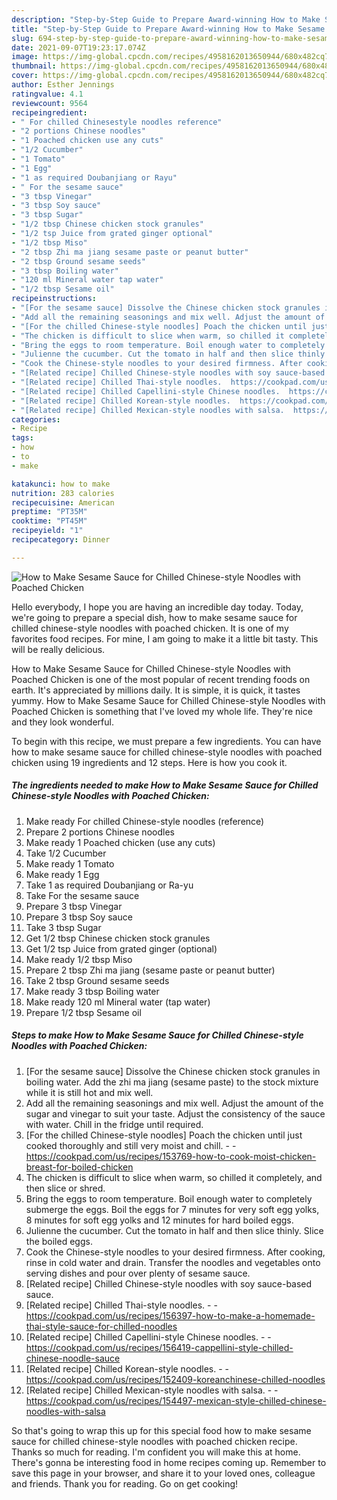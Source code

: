 ```yaml
---
description: "Step-by-Step Guide to Prepare Award-winning How to Make Sesame Sauce for Chilled Chinese-style Noodles with Poached Chicken"
title: "Step-by-Step Guide to Prepare Award-winning How to Make Sesame Sauce for Chilled Chinese-style Noodles with Poached Chicken"
slug: 694-step-by-step-guide-to-prepare-award-winning-how-to-make-sesame-sauce-for-chilled-chinese-style-noodles-with-poached-chicken
date: 2021-09-07T19:23:17.074Z
image: https://img-global.cpcdn.com/recipes/4958162013650944/680x482cq70/how-to-make-sesame-sauce-for-chilled-chinese-style-noodles-with-poached-chicken-recipe-main-photo.jpg
thumbnail: https://img-global.cpcdn.com/recipes/4958162013650944/680x482cq70/how-to-make-sesame-sauce-for-chilled-chinese-style-noodles-with-poached-chicken-recipe-main-photo.jpg
cover: https://img-global.cpcdn.com/recipes/4958162013650944/680x482cq70/how-to-make-sesame-sauce-for-chilled-chinese-style-noodles-with-poached-chicken-recipe-main-photo.jpg
author: Esther Jennings
ratingvalue: 4.1
reviewcount: 9564
recipeingredient:
- " For chilled Chinesestyle noodles reference"
- "2 portions Chinese noodles"
- "1 Poached chicken use any cuts"
- "1/2 Cucumber"
- "1 Tomato"
- "1 Egg"
- "1 as required Doubanjiang or Rayu"
- " For the sesame sauce"
- "3 tbsp Vinegar"
- "3 tbsp Soy sauce"
- "3 tbsp Sugar"
- "1/2 tbsp Chinese chicken stock granules"
- "1/2 tsp Juice from grated ginger optional"
- "1/2 tbsp Miso"
- "2 tbsp Zhi ma jiang sesame paste or peanut butter"
- "2 tbsp Ground sesame seeds"
- "3 tbsp Boiling water"
- "120 ml Mineral water tap water"
- "1/2 tbsp Sesame oil"
recipeinstructions:
- "[For the sesame sauce] Dissolve the Chinese chicken stock granules in boiling water. Add the zhi ma jiang (sesame paste) to the stock mixture while it is still hot and mix well."
- "Add all the remaining seasonings and mix well. Adjust the amount of the sugar and vinegar to suit your taste. Adjust the consistency of the sauce with water. Chill in the fridge until required."
- "[For the chilled Chinese-style noodles] Poach the chicken until just cooked thoroughly and still very moist and chill.  https://cookpad.com/us/recipes/153769-how-to-cook-moist-chicken-breast-for-boiled-chicken"
- "The chicken is difficult to slice when warm, so chilled it completely, and then slice or shred."
- "Bring the eggs to room temperature. Boil enough water to completely submerge the eggs. Boil the eggs for 7 minutes for very soft egg yolks, 8 minutes for soft egg yolks and 12 minutes for hard boiled eggs."
- "Julienne the cucumber. Cut the tomato in half and then slice thinly. Slice the boiled eggs."
- "Cook the Chinese-style noodles to your desired firmness. After cooking, rinse in cold water and drain. Transfer the noodles and vegetables onto serving dishes and pour over plenty of sesame sauce."
- "[Related recipe] Chilled Chinese-style noodles with soy sauce-based sauce."
- "[Related recipe] Chilled Thai-style noodles.  https://cookpad.com/us/recipes/156397-how-to-make-a-homemade-thai-style-sauce-for-chilled-noodles"
- "[Related recipe] Chilled Capellini-style Chinese noodles.  https://cookpad.com/us/recipes/156419-cappellini-style-chilled-chinese-noodle-sauce"
- "[Related recipe] Chilled Korean-style noodles.  https://cookpad.com/us/recipes/152409-koreanchinese-chilled-noodles"
- "[Related recipe] Chilled Mexican-style noodles with salsa.  https://cookpad.com/us/recipes/154497-mexican-style-chilled-chinese-noodles-with-salsa"
categories:
- Recipe
tags:
- how
- to
- make

katakunci: how to make 
nutrition: 283 calories
recipecuisine: American
preptime: "PT35M"
cooktime: "PT45M"
recipeyield: "1"
recipecategory: Dinner

---
```



![How to Make Sesame Sauce for Chilled Chinese-style Noodles with Poached Chicken](https://img-global.cpcdn.com/recipes/4958162013650944/680x482cq70/how-to-make-sesame-sauce-for-chilled-chinese-style-noodles-with-poached-chicken-recipe-main-photo.jpg)

Hello everybody, I hope you are having an incredible day today. Today, we're going to prepare a special dish, how to make sesame sauce for chilled chinese-style noodles with poached chicken. It is one of my favorites food recipes. For mine, I am going to make it a little bit tasty. This will be really delicious.



How to Make Sesame Sauce for Chilled Chinese-style Noodles with Poached Chicken is one of the most popular of recent trending foods on earth. It's appreciated by millions daily. It is simple, it is quick, it tastes yummy. How to Make Sesame Sauce for Chilled Chinese-style Noodles with Poached Chicken is something that I've loved my whole life. They're nice and they look wonderful.


To begin with this recipe, we must prepare a few ingredients. You can have how to make sesame sauce for chilled chinese-style noodles with poached chicken using 19 ingredients and 12 steps. Here is how you cook it.

<!--inarticleads1-->

##### The ingredients needed to make How to Make Sesame Sauce for Chilled Chinese-style Noodles with Poached Chicken:

1. Make ready  For chilled Chinese-style noodles (reference)
1. Prepare 2 portions Chinese noodles
1. Make ready 1 Poached chicken (use any cuts)
1. Take 1/2 Cucumber
1. Make ready 1 Tomato
1. Make ready 1 Egg
1. Take 1 as required Doubanjiang or Ra-yu
1. Take  For the sesame sauce
1. Prepare 3 tbsp Vinegar
1. Prepare 3 tbsp Soy sauce
1. Take 3 tbsp Sugar
1. Get 1/2 tbsp Chinese chicken stock granules
1. Get 1/2 tsp Juice from grated ginger (optional)
1. Make ready 1/2 tbsp Miso
1. Prepare 2 tbsp Zhi ma jiang (sesame paste or peanut butter)
1. Take 2 tbsp Ground sesame seeds
1. Make ready 3 tbsp Boiling water
1. Make ready 120 ml Mineral water (tap water)
1. Prepare 1/2 tbsp Sesame oil




<!--inarticleads2-->

##### Steps to make How to Make Sesame Sauce for Chilled Chinese-style Noodles with Poached Chicken:

1. [For the sesame sauce] Dissolve the Chinese chicken stock granules in boiling water. Add the zhi ma jiang (sesame paste) to the stock mixture while it is still hot and mix well.
1. Add all the remaining seasonings and mix well. Adjust the amount of the sugar and vinegar to suit your taste. Adjust the consistency of the sauce with water. Chill in the fridge until required.
1. [For the chilled Chinese-style noodles] Poach the chicken until just cooked thoroughly and still very moist and chill. -  - https://cookpad.com/us/recipes/153769-how-to-cook-moist-chicken-breast-for-boiled-chicken
1. The chicken is difficult to slice when warm, so chilled it completely, and then slice or shred.
1. Bring the eggs to room temperature. Boil enough water to completely submerge the eggs. Boil the eggs for 7 minutes for very soft egg yolks, 8 minutes for soft egg yolks and 12 minutes for hard boiled eggs.
1. Julienne the cucumber. Cut the tomato in half and then slice thinly. Slice the boiled eggs.
1. Cook the Chinese-style noodles to your desired firmness. After cooking, rinse in cold water and drain. Transfer the noodles and vegetables onto serving dishes and pour over plenty of sesame sauce.
1. [Related recipe] Chilled Chinese-style noodles with soy sauce-based sauce.
1. [Related recipe] Chilled Thai-style noodles. -  - https://cookpad.com/us/recipes/156397-how-to-make-a-homemade-thai-style-sauce-for-chilled-noodles
1. [Related recipe] Chilled Capellini-style Chinese noodles. -  - https://cookpad.com/us/recipes/156419-cappellini-style-chilled-chinese-noodle-sauce
1. [Related recipe] Chilled Korean-style noodles. -  - https://cookpad.com/us/recipes/152409-koreanchinese-chilled-noodles
1. [Related recipe] Chilled Mexican-style noodles with salsa. -  - https://cookpad.com/us/recipes/154497-mexican-style-chilled-chinese-noodles-with-salsa




So that's going to wrap this up for this special food how to make sesame sauce for chilled chinese-style noodles with poached chicken recipe. Thanks so much for reading. I'm confident you will make this at home. There's gonna be interesting food in home recipes coming up. Remember to save this page in your browser, and share it to your loved ones, colleague and friends. Thank you for reading. Go on get cooking!
